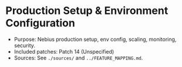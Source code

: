 # Production Setup & Environment Configuration

- Purpose: Nebius production setup, env config, scaling, monitoring, security.
- Included patches: Patch 14 (Unspecified)
- Sources: See `./sources/` and `../FEATURE_MAPPING.md`.
